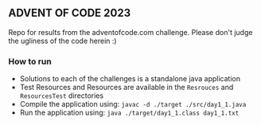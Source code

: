 ## ADVENT OF CODE 2023

Repo for results from the adventofcode.com challenge.  Please don't judge the ugliness of the code herein :)

### How to run
* Solutions to each of the challenges is a standalone java application
* Test Resources and Resources are available in the `Resrouces` and `ResourcesTest` directories
* Compile the application using:
```javac -d ./target ./src/day1_1.java```
* Run the application using:
```java ./target/day1_1.class day1_1.txt```


